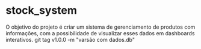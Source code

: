 # stock_system
O objetivo do projeto é criar um sistema de gerenciamento de produtos com informações, com a possibilidade de visualizar esses dados em dashboards interativos. 
git tag v1.0.0 -m "varsão com dados.db"
